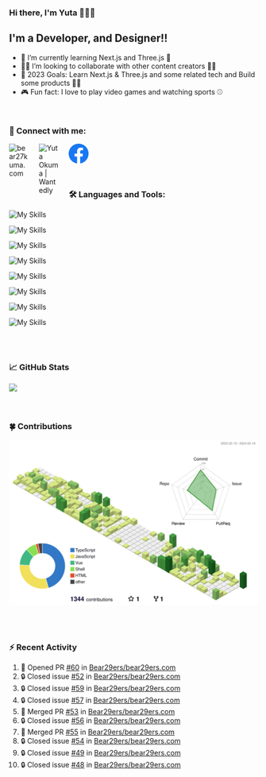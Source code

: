 ### Hi there, I'm Yuta 🤟🏻🐻

## I'm a Developer, and Designer!!

- 🌱 I’m currently learning Next.js and Three.js 🤣
- 👬🏻 I’m looking to collaborate with other content creators 👋🏻
- 🥅 2023 Goals: Learn Next.js & Three.js and some related tech and Build some products 💪🏻
- 🎮 Fun fact: I love to play video games and watching sports ⚾️

<br />

### :wave: Connect with me:

[<img align="left" alt="bear27kuma.com" width="40px" src="https://user-images.githubusercontent.com/39920490/156489586-f125813b-e344-46d6-9306-f5786684b976.jpg" style="margin-right: 20px;" />](https://bear29ers.github.io/)
[<img align="left" alt="Yuta Okuma | Wantedly" width="40px" src="https://user-images.githubusercontent.com/39920490/156489528-fdc520d6-10f1-43b6-8bf8-fadf8dcf1a90.jpg" style="margin-right: 20px;" />](https://www.wantedly.com/id/yuta_okuma_b)
[<img align="left" alt="Yuta Okuma | Facebook" width="40px" src="https://github.com/github/explore/blob/main/topics/facebook/facebook.png?raw=true" style="margin-right: 20px;" />](https://www.facebook.com/kumakuma1129/)

[//]: # '[<img align="left" alt="Yuta Okuma | Instagram" width="40px" src="https://github.com/github/explore/blob/main/topics/instagram/instagram.png?raw=true" />](https://www.instagram.com/bear_27earl/)'

<br />
<br />
<br />
<br />

### :hammer_and_wrench: Languages and Tools:

![My Skills](https://skillicons.dev/icons?i=html,css,sass,tailwind,bootstrap,js,ts)

![My Skills](https://skillicons.dev/icons?i=jquery,threejs,react,emotion,styledcomponents,materialui,nextjs)

![My Skills](https://skillicons.dev/icons?i=vercel,vue,nuxt,vite,nodejs,express,jest)

![My Skills](https://skillicons.dev/icons?i=regex,webpack,babel,php,laravel,mysql,sqlite)

![My Skills](https://skillicons.dev/icons?i=docker,git,github,githubactions,aws,gcp,firebase)

![My Skills](https://skillicons.dev/icons?i=vim,neovim,linux,bash,lua,markdown,svg)

![My Skills](https://skillicons.dev/icons?i=idea,vscode,atom,figma,xd,ps,ai)

![My Skills](https://skillicons.dev/icons?i=pr,ae,postman,sentry,codepen,stackoverflow,discord)

<br />
<br />

### :chart_with_upwards_trend: GitHub Stats

<div style="display: flex;">
    <a href="https://github.com/Bear29ers">
        <img height="220px;" src="https://github-readme-stats-bear29ers.vercel.app/api?username=Bear29ers&show_icons=true&theme=bear">
    </a>
</div>

<br />
<br />

### :four_leaf_clover: Contributions

![](./profile-3d-contrib/profile-green-animate.svg)

<br />
<br />

### :zap: Recent Activity

<!--START_SECTION:activity-->

1. 💪 Opened PR [#60](https://github.com/Bear29ers/bear29ers.com/pull/60) in [Bear29ers/bear29ers.com](https://github.com/Bear29ers/bear29ers.com)
2. 🔒 Closed issue [#52](https://github.com/Bear29ers/bear29ers.com/issues/52) in [Bear29ers/bear29ers.com](https://github.com/Bear29ers/bear29ers.com)
3. 🔒 Closed issue [#59](https://github.com/Bear29ers/bear29ers.com/issues/59) in [Bear29ers/bear29ers.com](https://github.com/Bear29ers/bear29ers.com)
4. 🔒 Closed issue [#57](https://github.com/Bear29ers/bear29ers.com/issues/57) in [Bear29ers/bear29ers.com](https://github.com/Bear29ers/bear29ers.com)
5. 🎉 Merged PR [#53](https://github.com/Bear29ers/bear29ers.com/pull/53) in [Bear29ers/bear29ers.com](https://github.com/Bear29ers/bear29ers.com)
6. 🔒 Closed issue [#56](https://github.com/Bear29ers/bear29ers.com/issues/56) in [Bear29ers/bear29ers.com](https://github.com/Bear29ers/bear29ers.com)
7. 🎉 Merged PR [#55](https://github.com/Bear29ers/bear29ers.com/pull/55) in [Bear29ers/bear29ers.com](https://github.com/Bear29ers/bear29ers.com)
8. 🔒 Closed issue [#54](https://github.com/Bear29ers/bear29ers.com/issues/54) in [Bear29ers/bear29ers.com](https://github.com/Bear29ers/bear29ers.com)
9. 🔒 Closed issue [#49](https://github.com/Bear29ers/bear29ers.com/issues/49) in [Bear29ers/bear29ers.com](https://github.com/Bear29ers/bear29ers.com)
10. 🔒 Closed issue [#48](https://github.com/Bear29ers/bear29ers.com/issues/48) in [Bear29ers/bear29ers.com](https://github.com/Bear29ers/bear29ers.com)

<!--END_SECTION:activity-->
